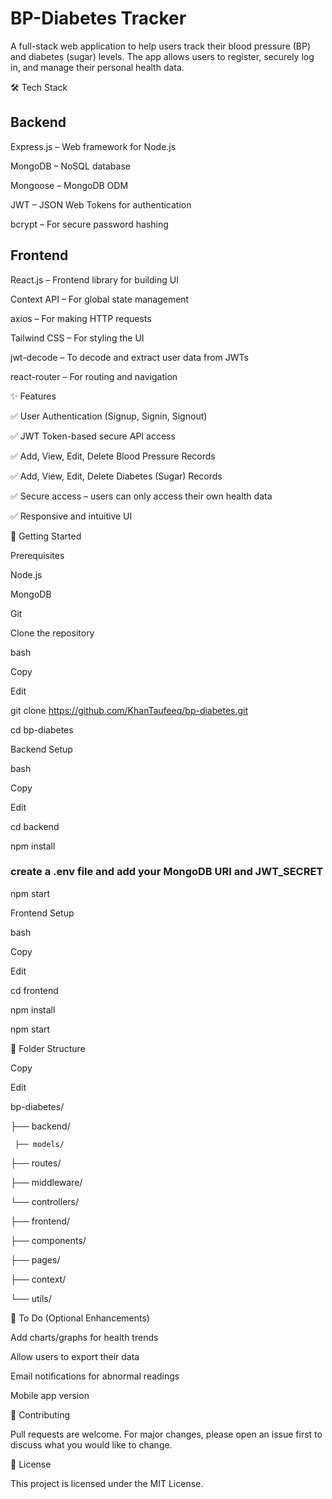 # BP-Diabetes Tracker
A full-stack web application to help users track their blood pressure (BP) and diabetes (sugar) levels. The app allows users to register, securely log in, and manage their personal health data.

🛠 Tech Stack

## Backend 

Express.js – Web framework for Node.js

MongoDB – NoSQL database

Mongoose – MongoDB ODM

JWT – JSON Web Tokens for authentication

bcrypt – For secure password hashing

## Frontend

React.js – Frontend library for building UI

Context API – For global state management

axios – For making HTTP requests

Tailwind CSS – For styling the UI

jwt-decode – To decode and extract user data from JWTs

react-router – For routing and navigation

✨ Features

✅ User Authentication (Signup, Signin, Signout)

✅ JWT Token-based secure API access

✅ Add, View, Edit, Delete Blood Pressure Records

✅ Add, View, Edit, Delete Diabetes (Sugar) Records

✅ Secure access – users can only access their own health data

✅ Responsive and intuitive UI

🚀 Getting Started

Prerequisites

Node.js

MongoDB

Git

Clone the repository

bash

Copy

Edit

git clone https://github.com/KhanTaufeeq/bp-diabetes.git

cd bp-diabetes

Backend Setup

bash

Copy

Edit

cd backend

npm install

### create a .env file and add your MongoDB URI and JWT_SECRET

npm start

Frontend Setup

bash

Copy

Edit

cd frontend

npm install

npm start

📁 Folder Structure

Copy

Edit

bp-diabetes/

├── backend/

     ├── models/

   ├── routes/

   ├── middleware/

   └── controllers/

├── frontend/

   ├── components/

   ├── pages/

   ├── context/

   └── utils/

📌 To Do (Optional Enhancements)

Add charts/graphs for health trends

Allow users to export their data

Email notifications for abnormal readings

Mobile app version

🙌 Contributing

Pull requests are welcome. For major changes, please open an issue first to discuss what you would like to change.

📄 License

This project is licensed under the MIT License.
